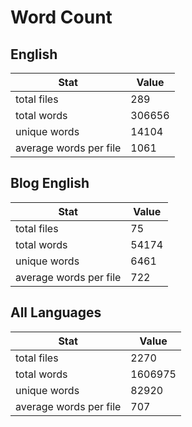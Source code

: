 # Word Count

## English

Stat | Value
---- | -----
total files | 289
total words | 306656
unique words | 14104
average words per file | 1061

## Blog English

Stat | Value
---- | -----
total files | 75
total words | 54174
unique words | 6461
average words per file | 722

## All Languages

Stat | Value
---- | -----
total files | 2270
total words | 1606975
unique words | 82920
average words per file | 707
